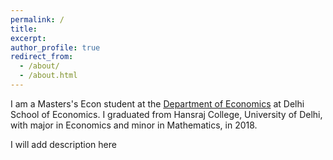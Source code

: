```yaml
---
permalink: /
title:
excerpt:
author_profile: true
redirect_from: 
  - /about/
  - /about.html
---
```


I am a Masters's Econ student at the [Department of Economics](https://econdse.org/) at Delhi School of Economics. I graduated from Hansraj College, University of Delhi, with major in Economics and minor in Mathematics, in 2018. 

I will add description here

